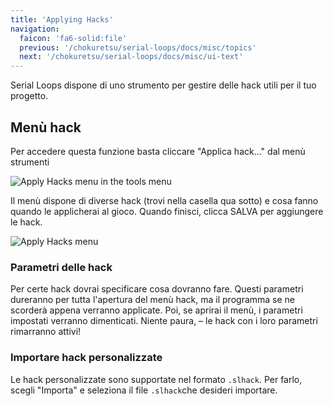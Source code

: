 ```yaml
---
title: 'Applying Hacks'
navigation:
  faicon: 'fa6-solid:file'
  previous: '/chokuretsu/serial-loops/docs/misc/topics'
  next: '/chokuretsu/serial-loops/docs/misc/ui-text'
---
```


Serial Loops dispone di uno strumento per gestire delle hack utili per il tuo progetto.

## Menù hack
Per accedere questa funzione basta cliccare "Applica hack..." dal menù strumenti

![Apply Hacks menu in the tools menu](/images/chokuretsu/serial-loops/tools-menu.png)

Il menù dispone di diverse hack (trovi nella casella qua sotto) e cosa fanno quando le applicherai al gioco. Quando finisci, clicca SALVA per aggiungere le hack.

![Apply Hacks menu](/images/chokuretsu/serial-loops/apply-hacks.png)

### Parametri delle hack
Per certe hack dovrai specificare cosa dovranno fare. Questi parametri dureranno per tutta l'apertura del menù hack, ma il programma se ne scorderà appena verranno applicate.
Poi, se aprirai il menù, i parametri impostati verranno dimenticati. Niente paura, &ndash; le hack con i loro
parametri rimarranno attivi!

### Importare hack personalizzate
Le hack personalizzate sono supportate nel formato `.slhack`. Per farlo, scegli "Importa" e seleziona il file `.slhack`che desideri importare.